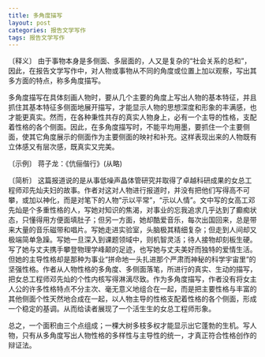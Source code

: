 ```yaml
---
title: 多角度描写
layout: post
categories: 报告文学写作
tags: 报告文学写作
---
```


〔释义〕 由于事物本身是多侧面、多层面的，人又是复杂的“社会关系的总和”，因此，在报告文学写作中，对人物或事物从不同的角度或位置上加以观察，写出其多方面的特点，称多角度描写。

多角度描写在具体刻画人物时，要从几个主要的角度上写出人物的基本特征，并且抓住其基本特征多侧面地展开描写，才能显示人物的思想深度和形象的丰满感，也才能更真实。然而，在各种秉性共存的真实人物身上，必有一个主导的性格，支配着性格的各个侧面。因此，在多角度描写时，不能平均用墨，要抓住一个主要侧面，使其它角度展示的侧面作为主要侧面的映衬和补充。这样表现出来的人物既有立体感又有层次感，既真实又完美。

〔示例〕 蒋子龙：《伉俪偕行》(从略)

〔简析〕 这篇报道说的是从事低噪声晶体管研究并取得了卓越科研成果的女总工程师邓先灿夫妇的故事。作者对这对人物进行报道时，并没有把他们写得高不可攀，或加以神化，而是对笔下的人物“示以平常”，“示以人情”。文中写的女高工邓先灿是个多重性格的人，写她对知识的焦渴，对事业的忘我追求几乎达到了癫痴状态，只懂得用方便面填肚子；但另一方面，她却酷爱音乐，每次出国回来，总是带来大量的音乐磁带和唱片。写她走进实验室，头脑极其精细复杂；但走到人间却又极端简单急躁。写她一旦深入到课题领域中，则机智灵活；待人接物却刻板生硬。写了她与丈夫携手攀登物理学峰颠的足迹，也写她与丈夫美好而独特的爱情生活。但她的主导性格却是那种为事业“拼命地一头扎进那个严肃而神秘的科学宇宙里”的坚强性格。作者从人物性格的多角度、多侧面落笔，所进行的真实、生动的描写，把女总工程师邓先灿的个性内核写得淋漓尽致。作为多角度描写，作者没有将女主人公的许多性格特点不分主次、毫无意义地组合在一起，而是把主要性格与丰富的其他侧面个性天然地合成在一起，以人物主导的性格支配着性格的各个侧面，形成一个稳定的基调。从而给读者展现了一个活生生的女总工程师形象。

总之，一个面积由三个点组成；一棵大树多枝多权才能显示出它蓬勃的生机。写人物，只有从多角度写出人物性格的多样性与主导性的统一，才真正符合性格创作的辩证法。 